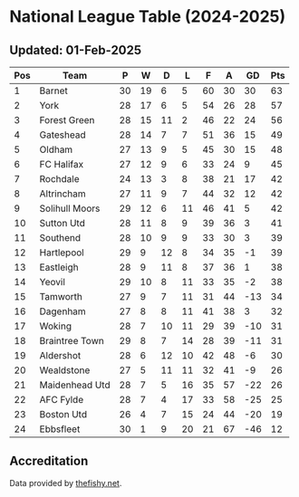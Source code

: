 # National League Table (2024-2025)
## Updated: 01-Feb-2025

| Pos | Team | P | W | D | L | F | A | GD | Pts |
| --- | --- | --- | --- | --- | --- | --- | --- | --- | --- |
| 1 | Barnet | 30 | 19 | 6 | 5 | 60 | 30 | 30 | 63 |
| 2 | York | 28 | 17 | 6 | 5 | 54 | 26 | 28 | 57 |
| 3 | Forest Green | 28 | 15 | 11 | 2 | 46 | 22 | 24 | 56 |
| 4 | Gateshead | 28 | 14 | 7 | 7 | 51 | 36 | 15 | 49 |
| 5 | Oldham | 27 | 13 | 9 | 5 | 45 | 30 | 15 | 48 |
| 6 | FC Halifax | 27 | 12 | 9 | 6 | 33 | 24 | 9 | 45 |
| 7 | Rochdale | 24 | 13 | 3 | 8 | 38 | 21 | 17 | 42 |
| 8 | Altrincham | 27 | 11 | 9 | 7 | 44 | 32 | 12 | 42 |
| 9 | Solihull Moors | 29 | 12 | 6 | 11 | 46 | 41 | 5 | 42 |
| 10 | Sutton Utd | 28 | 11 | 8 | 9 | 39 | 36 | 3 | 41 |
| 11 | Southend | 28 | 10 | 9 | 9 | 33 | 30 | 3 | 39 |
| 12 | Hartlepool | 29 | 9 | 12 | 8 | 34 | 35 | -1 | 39 |
| 13 | Eastleigh | 28 | 9 | 11 | 8 | 37 | 36 | 1 | 38 |
| 14 | Yeovil | 29 | 10 | 8 | 11 | 33 | 35 | -2 | 38 |
| 15 | Tamworth | 27 | 9 | 7 | 11 | 31 | 44 | -13 | 34 |
| 16 | Dagenham | 27 | 8 | 8 | 11 | 41 | 38 | 3 | 32 |
| 17 | Woking | 28 | 7 | 10 | 11 | 29 | 39 | -10 | 31 |
| 18 | Braintree Town | 29 | 8 | 7 | 14 | 28 | 39 | -11 | 31 |
| 19 | Aldershot | 28 | 6 | 12 | 10 | 42 | 48 | -6 | 30 |
| 20 | Wealdstone | 27 | 5 | 11 | 11 | 32 | 41 | -9 | 26 |
| 21 | Maidenhead Utd | 28 | 7 | 5 | 16 | 35 | 57 | -22 | 26 |
| 22 | AFC Fylde | 28 | 7 | 4 | 17 | 33 | 58 | -25 | 25 |
| 23 | Boston Utd | 26 | 4 | 7 | 15 | 24 | 44 | -20 | 19 |
| 24 | Ebbsfleet | 30 | 1 | 9 | 20 | 21 | 67 | -46 | 12 |

## Accreditation 

Data provided by [thefishy.net](https://www.thefishy.net/).